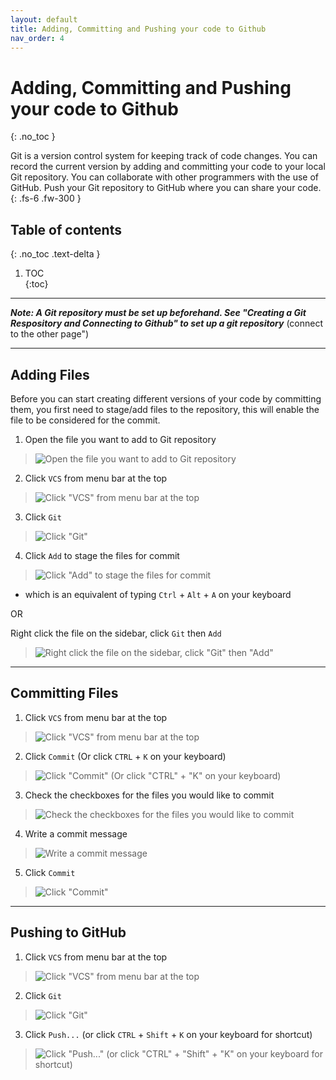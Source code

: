 ```yaml
---
layout: default
title: Adding, Committing and Pushing your code to Github
nav_order: 4
---
```


# Adding, Committing and Pushing your code to Github
{: .no_toc }	


Git is a version control system for keeping track of code changes. You can record the current version by adding and committing your code to your local Git repository. You can collaborate with other programmers with the use of GitHub. Push your Git repository to GitHub where you can share your code.
{: .fs-6 .fw-300 }	
## Table of contents	
{: .no_toc .text-delta }	
1. TOC	
{:toc}	

***

___Note: A Git repository must be set up beforehand. See "Creating a Git Respository and Connecting to Github" to set up a git repository___ (connect to the other page")

***

## Adding Files
Before you can start creating different versions of your code by committing them, you first need to stage/add files to the repository, this will enable the file to be considered for the commit.

1. Open the file you want to add to Git repository
> ![Open the file you want to add to Git repository](../assets/images/task3-1-1.png)

2. Click ```VCS``` from menu bar at the top
> ![Click "VCS" from menu bar at the top](../assets/images/task3-1-2.png)

3. Click ```Git```
> ![Click "Git"](../assets/images/task3-1-3.png)

4. Click ```Add``` to stage the files for commit
> ![Click "Add" to stage the files for commit](../assets/images/task3-1-4.png)

- which is an equivalent of typing ```Ctrl``` + ```Alt``` + ```A``` on your keyboard

OR

Right click the file on the sidebar, click ```Git``` then ```Add```
> ![Right click the file on the sidebar, click "Git" then "Add"](../assets/images/task3-1-5.png)

***

## Committing Files

1. Click ```VCS``` from menu bar at the top
> ![Click "VCS" from menu bar at the top](../assets/images/task3-2-1.png)

2. Click ```Commit``` (Or click ```CTRL``` + ```K``` on your keyboard)
> ![Click "Commit" (Or click "CTRL" + "K" on your keyboard)](../assets/images/task3-2-2.png)

3. Check the checkboxes for the files you would like to commit
> ![Check the checkboxes for the files you would like to commit](../assets/images/task3-2-3.png)

4. Write a commit message
> ![Write a commit message](../assets/images/task3-2-4.png)

5. Click ```Commit```
> ![Click "Commit"](../assets/images/task3-2-5.png)

***

## Pushing to GitHub

1. Click ```VCS``` from menu bar at the top
> ![Click "VCS" from menu bar at the top](../assets/images/task3-3-1.png)

2. Click ```Git```
> ![Click "Git"](../assets/images/task3-3-2.png)

3. Click ```Push...``` (or click ```CTRL``` + ```Shift``` + ```K``` on your keyboard for shortcut)
> ![Click "Push..." (or click "CTRL" + "Shift" + "K" on your keyboard for shortcut)](../assets/images/task3-3-3.png)

